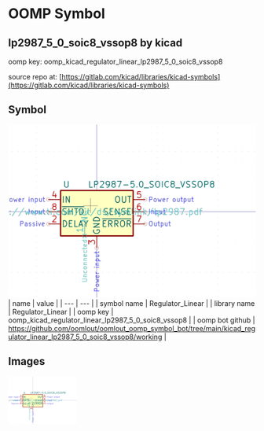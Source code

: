 # OOMP Symbol  
## lp2987_5_0_soic8_vssop8  by kicad  
  
oomp key: oomp_kicad_regulator_linear_lp2987_5_0_soic8_vssop8  
  
source repo at: [https://gitlab.com/kicad/libraries/kicad-symbols](https://gitlab.com/kicad/libraries/kicad-symbols)  
## Symbol  
  
[![working.png](working_600.png)](working.png)  
| name | value | 
| --- | --- | 
| symbol name | Regulator_Linear | 
| library name | Regulator_Linear | 
| oomp key | oomp_kicad_regulator_linear_lp2987_5_0_soic8_vssop8 | 
| oomp bot github | https://github.com/oomlout/oomlout_oomp_symbol_bot/tree/main/kicad_regulator_linear_lp2987_5_0_soic8_vssop8/working | 
## Images  
  
[![working.png](working_140.png)](working.png)  
